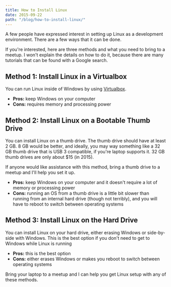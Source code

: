 ```yaml
---
title: How to Install Linux
date: 2015-09-22
path: "/blog/how-to-install-linux/"
---
```


A few people have expressed interest in setting up Linux as a development environment. There are a few ways that it can be done.

If you're interested, here are three methods and what you need to bring to a meetup. I won't explain the details on how to do it, because there are many tutorials that can be found with a Google search.

<h2>Method 1: Install Linux in a Virtualbox</h2>

You can run Linux inside of Windows by using <a href="https://www.virtualbox.org/wiki/Downloads">Virtualbox</a>.

<ul>
  <li><strong>Pros:</strong> keep Windows on your computer</li>
  <li><strong>Cons:</strong> requires memory and processing power</li>
</ul>

<h2>Method 2: Install Linux on a Bootable Thumb Drive</h2>

You can install Linux on a thumb drive. The thumb drive should have at least 2 GB. 8 GB would be better, and ideally, you may way something like a 32 GB thumb drive that is USB 3 compatible, if you're laptop supports it. 32 GB thumb drives are only about $15 (in 2015).

If anyone would like assistance with this method, bring a thumb drive to a meetup and I'll help you set it up.

<ul>
  <li><strong>Pros:</strong> keep Windows on your computer and it doesn't require a lot of memory or processing power</li>
  <li><strong>Cons:</strong> running an OS from a thumb drive is a little bit slower than running from an internal hard drive (though not terribly), and you will have to reboot to switch between operating systems</li>
</ul>

<h2>Method 3: Install Linux on the Hard Drive</h2>

You can install Linux on your hard drive, either erasing Windows or side-by-side with Windows. This is the best option if you don't need to get to Windows while Linux is running

<ul>
  <li><strong>Pros:</strong> this is the best option</li>
  <li><strong>Cons:</strong> either erases Windows or makes you reboot to switch between operating systems</li>
</ul>

Bring your laptop to a meetup and I can help you get Linux setup with any of these methods.
